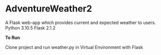 # AdventureWeather2
A Flask web-app which provides current and expected weather to users.
Python 3.10.5
Flask 2.1.2

**To Run**

Clone project and run weather.py in Virtual Environment with Flask 
